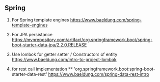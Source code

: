 Spring
------------

1. For Spring template engines
https://www.baeldung.com/spring-template-engines 
  
2. For JPA persistance 
https://mvnrepository.com/artifact/org.springframework.boot/spring-boot-starter-data-jpa/2.2.0.RELEASE

3. Use lombok for getter setter / Constructors of entity 
https://www.baeldung.com/intro-to-project-lombok

4. for rest call implementation **
'org.springframework.boot:spring-boot-starter-data-rest'
https://www.baeldung.com/spring-data-rest-intro